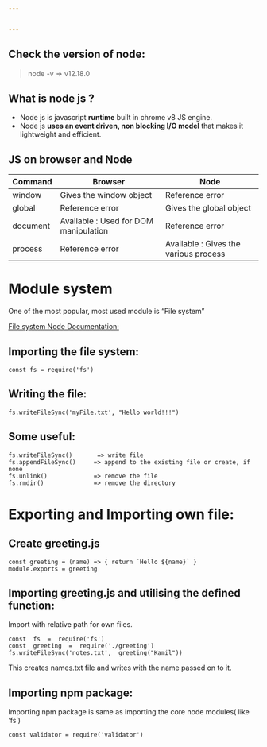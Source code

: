```yaml
---


---
```


<h2 id="check-the-version-of-node">Check the version of node:</h2>
<blockquote>
<p>node -v     ⇒  v12.18.0</p>
</blockquote>
<h2 id="what-is-node-js-">What is node js ?</h2>
<ul>
<li>Node js is javascript <strong>runtime</strong> built in chrome v8 JS engine.</li>
<li>Node js <strong>uses an event driven, non blocking I/O model</strong> that makes it lightweight and efficient.</li>
</ul>
<h2 id="js-on-browser-and-node">JS on browser and Node</h2>

<table>
<thead>
<tr>
<th>Command</th>
<th>Browser</th>
<th>Node</th>
</tr>
</thead>
<tbody>
<tr>
<td>window</td>
<td>Gives the window object</td>
<td>Reference error</td>
</tr>
<tr>
<td>global</td>
<td>Reference error</td>
<td>Gives the global object</td>
</tr>
<tr>
<td>document</td>
<td>Available : Used for DOM manipulation</td>
<td>Reference error</td>
</tr>
<tr>
<td>process</td>
<td>Reference error</td>
<td>Available : Gives the various process</td>
</tr>
</tbody>
</table><h1 id="module-system">Module system</h1>
<p>One of the most popular, most used module is “File system”</p>
<p><a href="https://nodejs.org/api/fs.html">File system Node Documentation: </a></p>
<h2 id="importing-the-file-system">Importing the file system:</h2>
<pre><code>const fs = require('fs')
</code></pre>
<h2 id="writing-the-file">Writing the file:</h2>
<pre><code>fs.writeFileSync('myFile.txt', "Hello world!!!")
</code></pre>
<h2 id="some-useful">Some useful:</h2>
<pre><code>fs.writeFileSync()    	=&gt; write file
fs.appendFileSync()		=&gt; append to the existing file or create, if none
fs.unlink() 			=&gt; remove the file
fs.rmdir()				=&gt; remove the directory
</code></pre>
<h1 id="exporting-and-importing-own-file">Exporting and Importing own file:</h1>
<h2 id="create-greeting.js">Create greeting.js</h2>
<pre><code>const greeting = (name) =&gt; { return `Hello ${name}` }
module.exports = greeting
</code></pre>
<h2 id="importing-greeting.js-and-utilising-the-defined-function">Importing greeting.js and utilising the defined function:</h2>
<p>Import with relative path for own files.</p>
<pre><code>const  fs  =  require('fs')
const  greeting  =  require('./greeting')
fs.writeFileSync('notes.txt',  greeting("Kamil"))
</code></pre>
<p>This creates names.txt file and writes with the name passed on to it.</p>
<h2 id="importing-npm-package">Importing npm package:</h2>
<p>Importing npm package is same as importing the core node modules( like ‘fs’)</p>
<pre><code>const validator = require('validator')
</code></pre>

